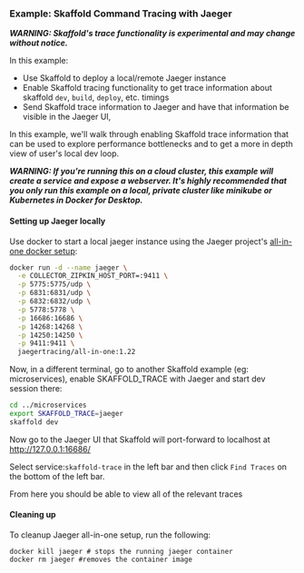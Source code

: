 ### Example: Skaffold Command Tracing with Jaeger


_**WARNING: Skaffold's trace functionality is experimental and may change without notice.**_

In this example:

* Use Skaffold to deploy a local/remote Jaeger instance
* Enable Skaffold tracing functionality to get trace information about skaffold `dev`, `build`, `deploy`, etc. timings
* Send Skaffold trace information to Jaeger and have that information be visible in the Jaeger UI,

In this example, we'll walk through enabling Skaffold trace information that can be used to explore performance bottlenecks and to get a more in depth view of user's local dev loop.

_**WARNING: If you're running this on a cloud cluster, this example will create a service and expose a webserver.
It's highly recommended that you only run this example on a local, private cluster like minikube or Kubernetes in Docker for Desktop.**_

#### Setting up Jaeger locally 

Use docker to start a local jaeger instance using the Jaeger project's [all-in-one docker setup](https://www.jaegertracing.io/docs/getting-started/#all-in-one):
```bash
docker run -d --name jaeger \
  -e COLLECTOR_ZIPKIN_HOST_PORT=:9411 \
  -p 5775:5775/udp \
  -p 6831:6831/udp \
  -p 6832:6832/udp \
  -p 5778:5778 \
  -p 16686:16686 \
  -p 14268:14268 \
  -p 14250:14250 \
  -p 9411:9411 \
  jaegertracing/all-in-one:1.22
```

Now, in a different terminal, go to another Skaffold example (eg: microservices), enable SKAFFOLD_TRACE with Jaeger and start dev session there:
```bash
cd ../microservices
export SKAFFOLD_TRACE=jaeger
skaffold dev
```

Now go to the Jaeger UI that Skaffold will port-forward to localhost at http://127.0.0.1:16686/

Select service:`skaffold-trace` in the left bar and then click `Find Traces` on the bottom of the left bar.  

From here you should be able to view all of the relevant traces

#### Cleaning up
To cleanup Jaeger all-in-one setup, run the following:
```
docker kill jaeger # stops the running jaeger container
docker rm jaeger #removes the container image
```